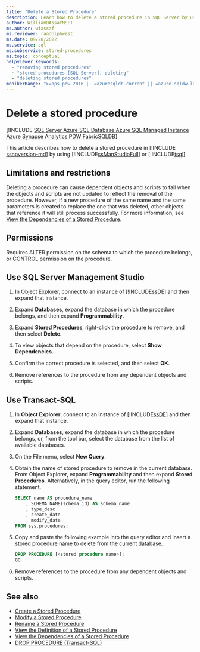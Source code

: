 ```yaml
---
title: "Delete a Stored Procedure"
description: Learn how to delete a stored procedure in SQL Server by using SQL Server Management Studio or Transact-SQL.
author: WilliamDAssafMSFT
ms.author: wiassaf
ms.reviewer: randolphwest
ms.date: 09/28/2022
ms.service: sql
ms.subservice: stored-procedures
ms.topic: conceptual
helpviewer_keywords:
  - "removing stored procedures"
  - "stored procedures [SQL Server], deleting"
  - "deleting stored procedures"
monikerRange: ">=aps-pdw-2016 || =azuresqldb-current || =azure-sqldw-latest || >=sql-server-2016 || >=sql-server-linux-2017 || =azuresqldb-mi-current || =fabric"
---
```

# Delete a stored procedure

[!INCLUDE [SQL Server Azure SQL Database Azure SQL Managed Instance Azure Synapse Analytics PDW FabricSQLDB](../../includes/applies-to-version/sql-asdb-asdbmi-asa-pdw-fabricsqldb.md)]

This article describes how to delete a stored procedure in [!INCLUDE [ssnoversion-md](../../includes/ssnoversion-md.md)] by using [!INCLUDE[ssManStudioFull](../../includes/ssmanstudiofull-md.md)] or [!INCLUDE[tsql](../../includes/tsql-md.md)].

## <a id="Restrictions"></a> Limitations and restrictions

 Deleting a procedure can cause dependent objects and scripts to fail when the objects and scripts are not updated to reflect the removal of the procedure. However, if a new procedure of the same name and the same parameters is created to replace the one that was deleted, other objects that reference it will still process successfully. For more information, see [View the Dependencies of a Stored Procedure](../../relational-databases/stored-procedures/view-the-dependencies-of-a-stored-procedure.md).

## <a id="Permissions"></a> Permissions

 Requires ALTER permission on the schema to which the procedure belongs, or CONTROL permission on the procedure.

## <a id="SSMSProcedure"></a> Use SQL Server Management Studio

1. In Object Explorer, connect to an instance of [!INCLUDE[ssDE](../../includes/ssde-md.md)] and then expand that instance.

1. Expand **Databases**, expand the database in which the procedure belongs, and then expand **Programmability**.

1. Expand **Stored Procedures**, right-click the procedure to remove, and then select **Delete**.

1. To view objects that depend on the procedure, select **Show Dependencies**.

1. Confirm the correct procedure is selected, and then select **OK**.

1. Remove references to the procedure from any dependent objects and scripts.

## <a id="TsqlProcedure"></a> Use Transact-SQL

1. In **Object Explorer**, connect to an instance of [!INCLUDE[ssDE](../../includes/ssde-md.md)] and then expand that instance.

1. Expand **Databases**, expand the database in which the procedure belongs, or, from the tool bar, select the database from the list of available databases.

1. On the File menu, select **New Query**.

1. Obtain the name of stored procedure to remove in the current database. From Object Explorer, expand **Programmability** and then expand **Stored Procedures**. Alternatively, in the query editor, run the following statement.

    ```sql
    SELECT name AS procedure_name
        , SCHEMA_NAME(schema_id) AS schema_name
        , type_desc
        , create_date
        , modify_date
    FROM sys.procedures;
    ```

1. Copy and paste the following example into the query editor and insert a stored procedure name to delete from the current database.

    ```sql
    DROP PROCEDURE [<stored procedure name>];
    GO
    ```

1. Remove references to the procedure from any dependent objects and scripts.

## See also

- [Create a Stored Procedure](../../relational-databases/stored-procedures/create-a-stored-procedure.md)
- [Modify a Stored Procedure](../../relational-databases/stored-procedures/modify-a-stored-procedure.md)
- [Rename a Stored Procedure](../../relational-databases/stored-procedures/rename-a-stored-procedure.md)
- [View the Definition of a Stored Procedure](../../relational-databases/stored-procedures/view-the-definition-of-a-stored-procedure.md)
- [View the Dependencies of a Stored Procedure](../../relational-databases/stored-procedures/view-the-dependencies-of-a-stored-procedure.md)
- [DROP PROCEDURE (Transact-SQL)](../../t-sql/statements/drop-procedure-transact-sql.md)
